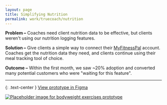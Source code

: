 ```yaml
---
layout: page
title: Simplifying Nutrition
permalink: work/truecoach/nutrition
---
```

**Problem –** Coaches need client nutrition data to be effective, but clients weren't using our nutrition logging features.

**Solution –** Give clients a simple way to connect their <a href="https://www.myfitnesspal.com/api" target="_blank" class="link--highlight">MyFitnessPal</a> account. Coaches get the nutrition data they need, and clients continue using their meal tracking tool of choice.

**Outcome –** Within the first month, we saw ~20% adoption and converted many potential customers who were "waiting for this feature".

---

{: .text-center }
<a class="link--dotted" href="https://www.figma.com/proto/u7DaARuVTraNSUOXNTSSiZ/TrueCoach-Nutrition?node-id=332%3A2157&scaling=min-zoom" target="_blank">
  View prototype in Figma
</a>

<a href="https://www.figma.com/proto/u7DaARuVTraNSUOXNTSSiZ/TrueCoach-Nutrition?node-id=332%3A2157&scaling=min-zoom" target="_blank">
  <img class="mx-auto" src="https://user-images.githubusercontent.com/178044/96397631-1d042480-1187-11eb-8b5e-c093ec72e3fc.png" alt="Placeholder image for bodyweight exercises prototype" />
</a>